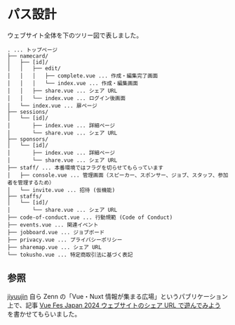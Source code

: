 # パス設計

ウェブサイト全体を下のツリー図で表しました。

```
. ... トップページ
├── namecard/
│   ├── [id]/
│   │   ├── edit/
│   │   │   ├── complete.vue ... 作成・編集完了画面
│   │   │   └── index.vue ... 作成・編集画面
│   │   ├── share.vue ... シェア URL
│   │   └── index.vue ... ログイン後画面
│   └── index.vue ... 扉ページ
├── sessions/
│   └── [id]/
│       ├── index.vue ... 詳細ページ
│       └── share.vue ... シェア URL
├── sponsors/
│   └── [id]/
│       ├── index.vue ... 詳細ページ
│       └── share.vue ... シェア URL
├── staff/ ... 本番環境ではフラグを切らせてもらっています
│   ├── console.vue ... 管理画面（スピーカー、スポンサー、ジョブ、スタッフ、参加者を管理するため）
│   └── invite.vue ... 招待 (仮機能)
├── staffs/
│   └── [id]/
│       └── share.vue ... シェア URL
├── code-of-conduct.vue ... 行動規範 (Code of Conduct)
├── events.vue ... 関連イベント
├── jobboard.vue ... ジョブボード
├── privacy.vue ... プライバシーポリシー
├── sharemap.vue ... シェア URL
└── tokusho.vue ... 特定商取引法に基づく表記
```

## 参照

[jiyuujin](https://yuma-kitamura.nekohack.me/) 自ら Zenn の「Vue・Nuxt 情報が集まる広場」というパブリケーション上で、記事 [Vue Fes Japan 2024 ウェブサイトのシェア URL で遊んでみよう](https://zenn.dev/comm_vue_nuxt/articles/vuefes-2024-waiwai) を書かせてもらいました。
